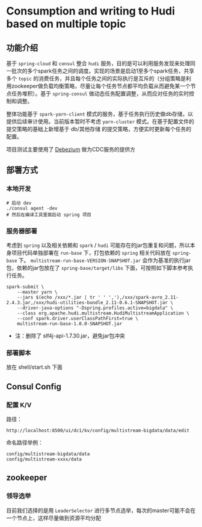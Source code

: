 # Consumption and writing to Hudi based on multiple topic
## 功能介绍
  
基于 `spring-cloud` 和 `consul` 整合 `hudi` 服务，目的是可以利用服务发现来处理同一批次的多个spark任务之间的调度。实现的场景是启动1至多个spark任务，共享多个 `topic` 的消费任务，并且每个任务之间的实际执行是互斥的（分组策略是利用zookeeper做负载均衡策略，尽量让每个任务节点都平均负载从而避免某一个节点任务堆积）。基于 `spring-consul` 做动态任务配置调整，从而应对任务的实时控制和调整。

整体功能基于 `spark-yarn-client` 模式的服务，基于任务执行历史做db存储，以提供后续审计使用。当前版本暂时不考虑 `yarn-cluster` 模式。在基于配置文件的提交策略的基础上新增基于 db/其他存储 的提交策略，方便实时更新每个任务的配置。

项目测试主要使用了 [Debezium](https://debezium.io/) 做为CDC服务的提供方

## 部署方式
### 本地开发
```shell script
# 启动 dev
./consul agent -dev
# 然后在编译工具里面启动 spring 项目
```

### 服务器部署
考虑到 `spring` 以及相关依赖和 `spark` / `hudi` 可能存在的jar包重复和问题，所以本身项目代码单独部署在 `run-base` 下，打包依赖的 `spring` 相关代码放在 `spring-base` 下。
`multistream-run-base-VERSION-SNAPSHOT.jar` 会作为基准的执行jar包，依赖的jar包放在了 `spring-base/target/libs` 下面，可按照如下脚本参考执行任务。
```shell script
spark-submit \
    --master yarn \
    --jars $(echo /xxx/*.jar | tr ' ' ','),/xxx/spark-avro_2.11-2.4.3.jar,/xxx/hudi-utilities-bundle_2.11-0.6.1-SNAPSHOT.jar \
    --driver-java-options "-Dspring.profiles.active=bigdata" \
    --class org.apache.hudi.multistream.HudiMultistreamApplication \
    --conf spark.driver.userClassPathFirst=true \
    multistream-run-base-1.0.0-SNAPSHOT.jar
```
* 注：删除了 slf4j-api-1.7.30.jar，避免jar包冲突

### 部署脚本
放在 shell/start.sh 下面

## Consul Config
### 配置 K/V
路径：
```
http://localhost:8500/ui/dc1/kv/config/multistream-bigdata/data/edit
```
命名路径举例：
```
config/multistream-bigdata/data
config/multistream-xxxx/data
```

## zookeeper
### 领导选举
目前我们选择的是用 `LeaderSelector` 进行多节点选举，每次的master可能不会在一个节点上，这样尽量做到资源平均分配
